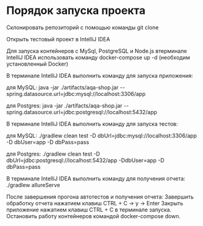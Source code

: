 # Порядок запуска проекта

Склонировать репозиторий с помощью команды git clone

Открыть тестовый проект в IntelliJ IDEA

Для запуска контейнеров с MySql, PostgreSQL и Node.js втерминале IntelliJ IDEA использовать команду docker-compose up -d (необходим установленный Docker)


В терминале IntelliJ IDEA выполнить команду для запуска приложения:

для MySQL: java -jar ./artifacts/aqa-shop.jar --spring.datasource.url=jdbc:mysql://localhost:3306/app


для Postgres: java -jar ./artifacts/aqa-shop.jar --spring.datasource.url=jdbc:postgresql://localhost:5432/app


В терминале IntelliJ IDEA выполнить команду для запуска тестов:

для MySQL: ./gradlew clean test -D dbUrl=jdbc:mysql://localhost:3306/app -D dbUser=app -D dbPass=pass

для Postgres: ./gradlew clean test -D dbUrl=jdbc:postgresql://localhost:5432/app -DdbUser=app -D dbPass=pass

В терминале IntelliJ IDEA выполнить команду для получения отчета: ./gradlew allureServe

После завершения прогона автотестов и получения отчета:
Завершить обработку отчета нажатием клавиш CTRL + C -> y -> Enter
Закрыть приложение нажатием клавиш CTRL + C в терминале запуска.
Остановить работу контейнеров командой docker-compose down.

